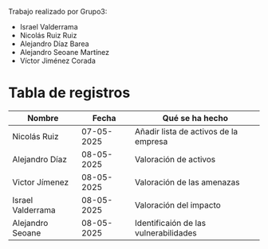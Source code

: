 Trabajo realizado por Grupo3:

- Israel Valderrama
- Nicolás Ruiz Ruiz
- Alejandro Díaz Barea
- Alejandro Seoane Martínez
- Víctor Jiménez Corada

# Tabla de registros

| **Nombre**        | **Fecha**  | **Qué se ha hecho**                   |
|-------------------|------------|---------------------------------------|
| Nicolás Ruiz      | 07-05-2025 | Añadir lista de activos de la empresa |
| Alejandro Díaz    | 08-05-2025 | Valoración de activos                 |
| Victor Jímenez    | 08-05-2025 | Valoración de las amenazas            |
| Israel Valderrama | 08-05-2025 | Valoración del impacto                |
| Alejandro Seoane  | 08-05-2025 | Identificaión de las vulnerabilidades |
